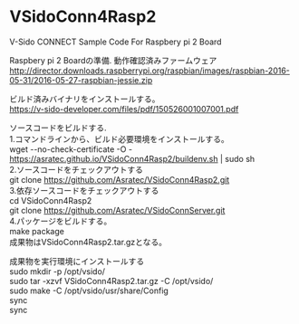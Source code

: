 # VSidoConn4Rasp2  
V-Sido CONNECT Sample Code For Raspbery pi 2 Board  
  

Raspbery pi 2 Boardの準備.
  動作確認済みファームウェア  
   http://director.downloads.raspberrypi.org/raspbian/images/raspbian-2016-05-31/2016-05-27-raspbian-jessie.zip  
   


	
ビルド済みバイナリをインストールする。  
  https://v-sido-developer.com/files/pdf/150526001007001.pdf  

	
ソースコードをビルドする.  
1.コマンドラインから、ビルド必要環境をインストールする。  
   wget --no-check-certificate -O - https://asratec.github.io/VSidoConn4Rasp2/buildenv.sh | sudo sh  
2.ソースコードをチェックアウトする  
  git clone https://github.com/Asratec/VSidoConn4Rasp2.git  
3.依存ソースコードをチェックアウトする  
  cd VSidoConn4Rasp2  
  git clone https://github.com/Asratec/VSidoConnServer.git  
4.パッケージをビルドする。  
  make package    
  成果物はVSidoConn4Rasp2.tar.gzとなる。

成果物を実行環境にインストールする  
  sudo mkdir -p /opt/vsido/  
  sudo tar -xzvf VSidoConn4Rasp2.tar.gz -C /opt/vsido/  
  sudo make -C /opt/vsido/usr/share/Config  
  sync  
  sync  

  
